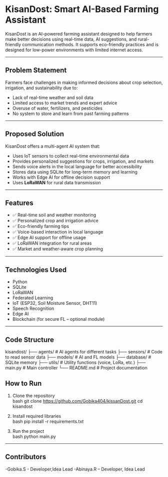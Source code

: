 #  KisanDost: Smart AI-Based Farming Assistant

KisanDost is an AI-powered farming assistant designed to help farmers make better decisions using real-time data, AI suggestions, and rural-friendly communication methods. It supports eco-friendly practices and is designed for low-power environments with limited internet access.

---

##  Problem Statement

Farmers face challenges in making informed decisions about crop selection, irrigation, and sustainability due to:

- Lack of real-time weather and soil data  
- Limited access to market trends and expert advice  
- Overuse of water, fertilizers, and pesticides  
- No system to store and learn from past farming patterns  

---

##  Proposed Solution

KisanDost offers a multi-agent AI system that:

- Uses IoT sensors to collect real-time environmental data  
- Provides personalized suggestions for crops, irrigation, and markets  
- Sends voice alerts in the local language for better accessibility  
- Stores data using SQLite for long-term memory and learning  
- Works with Edge AI for offline decision support  
- Uses **LoRaWAN** for rural data transmission  

---

##  Features

- ✅ Real-time soil and weather monitoring  
- ✅ Personalized crop and irrigation advice  
- ✅ Eco-friendly farming tips  
- ✅ Voice-based interaction in local language  
- ✅ Edge AI support for offline usage  
- ✅ LoRaWAN integration for rural areas  
- ✅ Market and weather-aware crop planning  

---

##  Technologies Used

- Python  
- SQLite  
- LoRaWAN  
- Federated Learning  
- IoT (ESP32, Soil Moisture Sensor, DHT11)  
- Speech Recognition  
- Edge AI  
- Blockchain (for secure FL – optional module)

---

## Code Structure


kisandost/
├── agents/                 # AI agents for different tasks
├── sensors/                # Code to read sensor data
├── models/                 # AI and FL models
├── database/               # SQLite memory
├── utils/                  # Utility functions (voice, LoRa, etc.)
├── main.py                 # Main controller
└── README.md               # Project documentation


##  How to Run

1. Clone the repository  
   bash
   git clone https://github.com/Gobika404/kissanDost.git
   cd kisandost
   

2. Install required libraries  
   bash
   pip install -r requirements.txt
   

3. Run the project  
   bash
   python main.py
   

---

## Contributors

-Gobika.S - Developer,Idea Lead
-Abinaya.R – Developer, Idea Lead  



